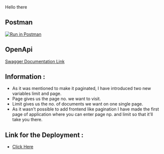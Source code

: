 Hello there

## Postman
[![Run in Postman](https://run.pstmn.io/button.svg)](https://app.getpostman.com/run-collection/16019414-6550fbc4-e8a4-4d7b-808e-9747f45c0be7?action=collection%2Ffork&collection-url=entityId%3D16019414-6550fbc4-e8a4-4d7b-808e-9747f45c0be7%26entityType%3Dcollection%26workspaceId%3D4a4ff06a-e677-4298-ba12-a9d2e64055ce)


## OpenApi 
[Swagger Documentation Link](https://moodme-assign.herokuapp.com/api-docs/)


## Information :
  - As it was mentioned to make it paginated, I have introduced two new variables limit and page. 
  - Page gives us the page no. we want to visit.
  - Limit gives us the no. of documents we want on one single page.
  - As it wasn't possible to add frontend like pagination I have made the first page of application where you can enter page np. and limit so that it'll take you there.

## Link for the Deployment :
  - [Click Here](https://moodme-assign.herokuapp.com/)
